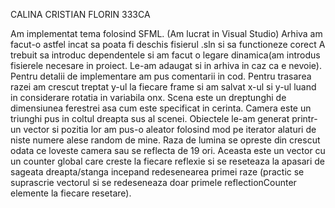 CALINA CRISTIAN FLORIN 333CA

Am implementat tema folosind SFML. (Am lucrat in Visual Studio)
Arhiva am facut-o astfel incat sa poata fi deschis fisierul .sln si sa functioneze corect
A trebuit sa introduc dependentele si am facut o legare dinamica(am introdus fisierele 
necesare in proiect. Le-am adaugat si in arhiva in caz ca e nevoie).
Pentru detalii de implementare am pus comentarii in cod.
Pentru trasarea razei am crescut treptat y-ul la fiecare frame si am salvat
x-ul si y-ul luand in considerare rotatia in variabila onx.
Scena este un dreptunghi de dimensiunea ferestrei asa cum este specificat in cerinta.
Camera este un triunghi pus in coltul dreapta sus al scenei.
Obiectele le-am generat printr-un vector si pozitia lor am pus-o aleator folosind mod 
pe iterator alaturi de niste numere alese random de mine.
Raza de lumina se opreste din crescut odata ce loveste camera sau se reflecta de 19 ori.
Aceasta este un vector cu un counter global care creste la fiecare reflexie si se reseteaza
la apasari de sageata dreapta/stanga incepand redesenearea primei raze (practic se suprascrie
vectorul si se redeseneaza doar primele reflectionCounter elemente la fiecare resetare).